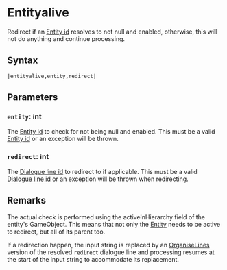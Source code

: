 # Entityalive

Redirect if an [Entity id](../Common%20commands%20id%20schemes/Entity%20id.md) resolves to not null and enabled, otherwise, this will not do anything and continue processing.

## Syntax

````
|entityalive,entity,redirect|
````

## Parameters

### `entity`: int

The [Entity id](../Common%20commands%20id%20schemes/Entity%20id.md) to check for not being null and enabled. This must be a valid [Entity id](../Common%20commands%20id%20schemes/Entity%20id.md) or an exception will be thrown.

### `redirect`: int

The [Dialogue line id](../Common%20commands%20id%20schemes/Dialogue%20line%20id.md) to redirect to if applicable. This must be a valid [Dialogue line id](../Common%20commands%20id%20schemes/Dialogue%20line%20id.md) or an exception will be thrown when redirecting.

## Remarks

The actual check is performed using the activeInHierarchy field of the entity's GameObject. This means that not only the [Entity](../../Entities/Entity.md) needs to be active to redirect, but all of its parent too.

If a redirection happen, the input string is replaced by an [OrganiseLines](../Related%20Systems/Automatic%20Line%20Breaks/OrganiseLines.md) version of the resolved `redirect` dialogue line and processing resumes at the start of the input string to accommodate its replacement.
